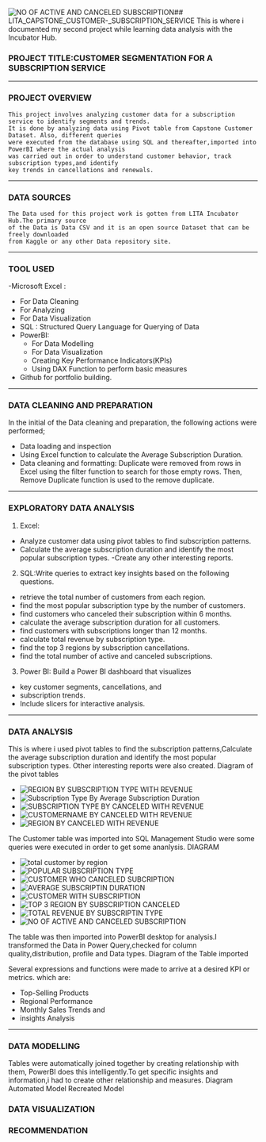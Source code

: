 ![NO OF ACTIVE AND CANCELED SUBSCRIPTION](https://github.com/user-attachments/assets/ef780253-5b6e-485c-9c43-f086666e9565)## LITA_CAPSTONE_CUSTOMER-_SUBSCRIPTION_SERVICE
This is where i documented my second project while learning data analysis with the Incubator Hub.
### PROJECT TITLE:CUSTOMER SEGMENTATION FOR A SUBSCRIPTION SERVICE
---
### PROJECT OVERVIEW
    This project involves analyzing customer data for a subscription service to identify segments and trends.
    It is done by analyzing data using Pivot table from Capstone Customer Dataset. Also, different queries 
    were executed from the database using SQL and thereafter,imported into PowerBI where the actual analysis 
    was carried out in order to understand customer behavior, track subscription types,and identify
    key trends in cancellations and renewals. 
---
### DATA SOURCES
    The Data used for this project work is gotten from LITA Incubator Hub.The primary source 
    of the Data is Data CSV and it is an open source Dataset that can be freely downloaded 
    from Kaggle or any other Data repository site.
 ---
### TOOL USED
-Microsoft Excel :
  - For Data Cleaning
  - For Analyzing
  - For Data Visualization
- SQL : Structured Query Language for Querying of Data
- PowerBI:
  - For Data Modelling
  - For Data Visualization
  - Creating Key Performance Indicators(KPIs)
  - Using DAX Function to perform basic measures
- Github for portfolio building.
---
 ### DATA CLEANING AND PREPARATION
  In the initial of the Data cleaning and preparation, the following actions were performed;
   - Data loading and inspection
   - Using Excel function to calculate the Average Subscription Duration.
   - Data cleaning and formatting: Duplicate were removed from rows in Excel using the filter
function to search for those empty rows. Then, Remove Duplicate function is used to the remove duplicate.
---
###  EXPLORATORY DATA ANALYSIS
1. Excel:
  - Analyze customer data using pivot tables to find subscription patterns.
  - Calculate the average subscription duration and identify the most popular 
subscription types.
  -Create any other interesting reports.
2. SQL:Write queries to extract key insights based on the following questions. 
- retrieve the total number of customers from each region.
- find the most popular subscription type by the number of customers.
- find customers who canceled their subscription within 6 months.
- calculate the average subscription duration for all customers.
- find customers with subscriptions longer than 12 months.
- calculate total revenue by subscription type.
- find the top 3 regions by subscription cancellations.
- find the total number of active and canceled subscriptions.
3. Power BI: Build a Power BI dashboard that visualizes
- key customer segments, cancellations, and
- subscription trends.
- Include slicers for interactive analysis.
---
### DATA ANALYSIS
 This is where i used pivot tables to find the subscription patterns,Calculate the average subscription duration and identify the most popular 
subscription types. Other interesting reports were also created.
    Diagram of the pivot tables
-  ![REGION BY SUBSCRIPTION TYPE WITH REVENUE](https://github.com/user-attachments/assets/5df6a4b6-e20b-4cdc-ac1e-f982ef53cd32)
-  ![Subscription Type By Average Subscription Duration](https://github.com/user-attachments/assets/9210f8e7-fa13-4b8a-be57-c9f1ff8504df)
-  ![SUBSCRIPTION TYPE BY CANCELED WITH REVENUE](https://github.com/user-attachments/assets/8e322442-fad0-4a5b-a458-d7cb18d601bc)
-  ![CUSTOMERNAME BY CANCELED WITH REVENUE](https://github.com/user-attachments/assets/de9dc0a9-3248-4b05-98f5-1725f300c41e)
-  ![REGION BY CANCELED WITH REVENUE](https://github.com/user-attachments/assets/a70eaf46-d9ce-4e54-9135-79b1f6022d80)

 The Customer table was imported into SQL Management Studio were some queries were executed in order to get some ananlysis.
 DIAGRAM
 - ![total customer by region](https://github.com/user-attachments/assets/e781e7c4-bf61-413a-b82b-a98eac49b4fb)
 - ![POPULAR SUBSCRIPTION TYPE](https://github.com/user-attachments/assets/b0e45d5d-2b1b-42bc-b848-efc8c9538db8)
 - ![CUSTOMER WHO CANCELED SUBCRIPTION](https://github.com/user-attachments/assets/d9f54ea0-96c6-43c4-97da-c3267e3cd1f4)
 - ![AVERAGE SUBSCRIPTIN DURATION](https://github.com/user-attachments/assets/c8a0baff-9342-4833-a87d-e5d1d46ab3b5)
 - ![CUSTOMER WITH SUBSCRIPTION ](https://github.com/user-attachments/assets/0f7c7399-de5b-4efa-91c7-e3e711a177ff)
 - ![TOP 3 REGION BY SUBSCRIPTION CANCELED](https://github.com/user-attachments/assets/a334b98c-215f-4a41-8963-cf79909a888f)
 - ![TOTAL REVENUE BY SUBSCRIPTIN TYPE](https://github.com/user-attachments/assets/b5cdd56b-b09b-4898-986d-b1a29f9cda7b)
 - ![NO OF ACTIVE AND CANCELED SUBSCRIPTION](https://github.com/user-attachments/assets/310de7f0-d065-4c7a-8a99-63316d01e022)



  

The table was then imported into PowerBI desktop for analysis.I transformed the Data in Power Query,checked for column quality,distribution, profile and Data types.
  Diagram of the Table imported

  Several expressions and functions were made to arrive at a desired KPI or metrics. which are:
  - Top-Selling Products
  - Regional Performance 
  - Monthly Sales Trends and
  - insights Analysis

---
### DATA MODELLING
 Tables were automatically joined together by creating relationship with them, PowerBI does this intelligently.To get specific insights and 
information,i had to create other relationship and measures.
 Diagram
 Automated Model                                    Recreated Model

### DATA VISUALIZATION


### RECOMMENDATION
